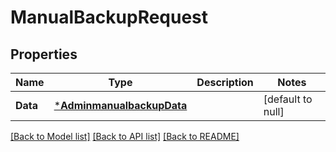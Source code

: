 # ManualBackupRequest

## Properties
Name | Type | Description | Notes
------------ | ------------- | ------------- | -------------
**Data** | [***AdminmanualbackupData**](adminmanualbackup_data.md) |  | [default to null]

[[Back to Model list]](../README.md#documentation-for-models) [[Back to API list]](../README.md#documentation-for-api-endpoints) [[Back to README]](../README.md)


